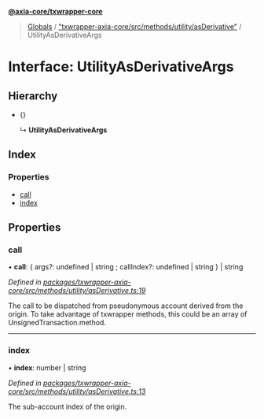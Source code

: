 **[@axia-core/txwrapper-core](../README.md)**

> [Globals](../globals.md) / ["txwrapper-axia-core/src/methods/utility/asDerivative"](../modules/_txwrapper_axia_core_src_methods_utility_asderivative_.md) / UtilityAsDerivativeArgs

# Interface: UtilityAsDerivativeArgs

## Hierarchy

* {}

  ↳ **UtilityAsDerivativeArgs**

## Index

### Properties

* [call](_txwrapper_axia_core_src_methods_utility_asderivative_.utilityasderivativeargs.md#call)
* [index](_txwrapper_axia_core_src_methods_utility_asderivative_.utilityasderivativeargs.md#index)

## Properties

### call

•  **call**: { args?: undefined \| string ; callIndex?: undefined \| string  } \| string

*Defined in [packages/txwrapper-axia-core/src/methods/utility/asDerivative.ts:19](https://github.com/axia-core/txwrapper-core/blob/731a943/packages/txwrapper-axia-core/src/methods/utility/asDerivative.ts#L19)*

The call to be dispatched from pseudonymous account derived from the origin.
To take advantage of txwrapper methods, this could be an array of
UnsignedTransaction.method.

___

### index

•  **index**: number \| string

*Defined in [packages/txwrapper-axia-core/src/methods/utility/asDerivative.ts:13](https://github.com/axia-core/txwrapper-core/blob/731a943/packages/txwrapper-axia-core/src/methods/utility/asDerivative.ts#L13)*

The sub-account index of the origin.

